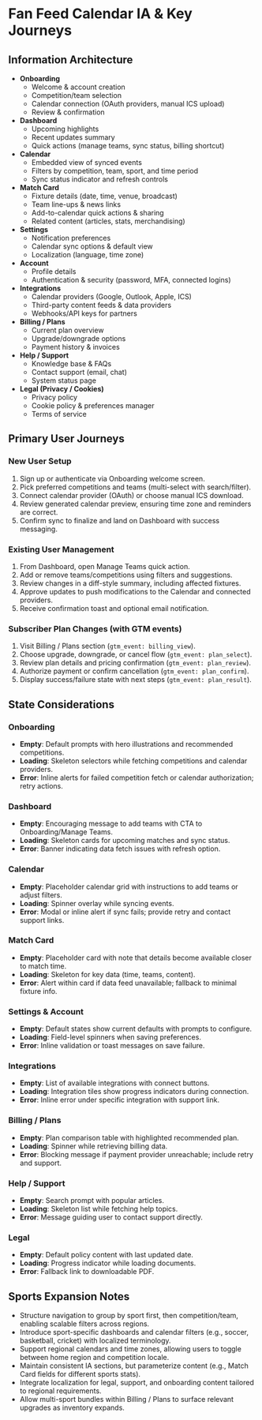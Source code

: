 # Fan Feed Calendar IA & Key Journeys

## Information Architecture
- **Onboarding**
  - Welcome & account creation
  - Competition/team selection
  - Calendar connection (OAuth providers, manual ICS upload)
  - Review & confirmation
- **Dashboard**
  - Upcoming highlights
  - Recent updates summary
  - Quick actions (manage teams, sync status, billing shortcut)
- **Calendar**
  - Embedded view of synced events
  - Filters by competition, team, sport, and time period
  - Sync status indicator and refresh controls
- **Match Card**
  - Fixture details (date, time, venue, broadcast)
  - Team line-ups & news links
  - Add-to-calendar quick actions & sharing
  - Related content (articles, stats, merchandising)
- **Settings**
  - Notification preferences
  - Calendar sync options & default view
  - Localization (language, time zone)
- **Account**
  - Profile details
  - Authentication & security (password, MFA, connected logins)
- **Integrations**
  - Calendar providers (Google, Outlook, Apple, ICS)
  - Third-party content feeds & data providers
  - Webhooks/API keys for partners
- **Billing / Plans**
  - Current plan overview
  - Upgrade/downgrade options
  - Payment history & invoices
- **Help / Support**
  - Knowledge base & FAQs
  - Contact support (email, chat)
  - System status page
- **Legal (Privacy / Cookies)**
  - Privacy policy
  - Cookie policy & preferences manager
  - Terms of service

## Primary User Journeys

### New User Setup
1. Sign up or authenticate via Onboarding welcome screen.
2. Pick preferred competitions and teams (multi-select with search/filter).
3. Connect calendar provider (OAuth) or choose manual ICS download.
4. Review generated calendar preview, ensuring time zone and reminders are correct.
5. Confirm sync to finalize and land on Dashboard with success messaging.

### Existing User Management
1. From Dashboard, open Manage Teams quick action.
2. Add or remove teams/competitions using filters and suggestions.
3. Review changes in a diff-style summary, including affected fixtures.
4. Approve updates to push modifications to the Calendar and connected providers.
5. Receive confirmation toast and optional email notification.

### Subscriber Plan Changes (with GTM events)
1. Visit Billing / Plans section (`gtm_event: billing_view`).
2. Choose upgrade, downgrade, or cancel flow (`gtm_event: plan_select`).
3. Review plan details and pricing confirmation (`gtm_event: plan_review`).
4. Authorize payment or confirm cancellation (`gtm_event: plan_confirm`).
5. Display success/failure state with next steps (`gtm_event: plan_result`).

## State Considerations

### Onboarding
- **Empty**: Default prompts with hero illustrations and recommended competitions.
- **Loading**: Skeleton selectors while fetching competitions and calendar providers.
- **Error**: Inline alerts for failed competition fetch or calendar authorization; retry actions.

### Dashboard
- **Empty**: Encouraging message to add teams with CTA to Onboarding/Manage Teams.
- **Loading**: Skeleton cards for upcoming matches and sync status.
- **Error**: Banner indicating data fetch issues with refresh option.

### Calendar
- **Empty**: Placeholder calendar grid with instructions to add teams or adjust filters.
- **Loading**: Spinner overlay while syncing events.
- **Error**: Modal or inline alert if sync fails; provide retry and contact support links.

### Match Card
- **Empty**: Placeholder card with note that details become available closer to match time.
- **Loading**: Skeleton for key data (time, teams, content).
- **Error**: Alert within card if data feed unavailable; fallback to minimal fixture info.

### Settings & Account
- **Empty**: Default states show current defaults with prompts to configure.
- **Loading**: Field-level spinners when saving preferences.
- **Error**: Inline validation or toast messages on save failure.

### Integrations
- **Empty**: List of available integrations with connect buttons.
- **Loading**: Integration tiles show progress indicators during connection.
- **Error**: Inline error under specific integration with support link.

### Billing / Plans
- **Empty**: Plan comparison table with highlighted recommended plan.
- **Loading**: Spinner while retrieving billing data.
- **Error**: Blocking message if payment provider unreachable; include retry and support.

### Help / Support
- **Empty**: Search prompt with popular articles.
- **Loading**: Skeleton list while fetching help topics.
- **Error**: Message guiding user to contact support directly.

### Legal
- **Empty**: Default policy content with last updated date.
- **Loading**: Progress indicator while loading documents.
- **Error**: Fallback link to downloadable PDF.

## Sports Expansion Notes
- Structure navigation to group by sport first, then competition/team, enabling scalable filters across regions.
- Introduce sport-specific dashboards and calendar filters (e.g., soccer, basketball, cricket) with localized terminology.
- Support regional calendars and time zones, allowing users to toggle between home region and competition locale.
- Maintain consistent IA sections, but parameterize content (e.g., Match Card fields for different sports stats).
- Integrate localization for legal, support, and onboarding content tailored to regional requirements.
- Allow multi-sport bundles within Billing / Plans to surface relevant upgrades as inventory expands.

